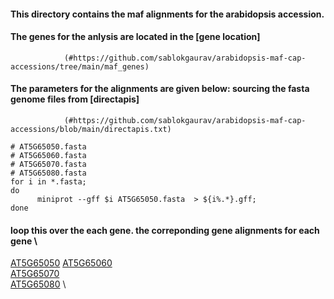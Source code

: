 #### This directory contains the maf alignments for the arabidopsis accession. 

#### The genes for the anlysis are located in the [gene location]
                (#https://github.com/sablokgaurav/arabidopsis-maf-cap-accessions/tree/main/maf_genes)

#### The parameters for the alignments are given below: sourcing the fasta genome files from [directapis]
                (#https://github.com/sablokgaurav/arabidopsis-maf-cap-accessions/blob/main/directapis.txt)
                               
```
# AT5G65050.fasta
# AT5G65060.fasta
# AT5G65070.fasta
# AT5G65080.fasta
for i in *.fasta;
do
      miniprot --gff $i AT5G65050.fasta  > ${i%.*}.gff; 
done
```

#### loop this over the each gene. the correponding gene alignments for each gene \

[AT5G65050](#https://github.com/sablokgaurav/arabidopsis-maf-cap-accessions/tree/main/maf_alignments/AT5G65050) 
[AT5G65060](#https://github.com/sablokgaurav/arabidopsis-maf-cap-accessions/tree/main/maf_alignments/AT5G65060) \
[AT5G65070](#https://github.com/sablokgaurav/arabidopsis-maf-cap-accessions/tree/main/maf_alignments/AT5G65070) \
[AT5G65080](#https://github.com/sablokgaurav/arabidopsis-maf-cap-accessions/tree/main/maf_alignments/AT5G65080) \
